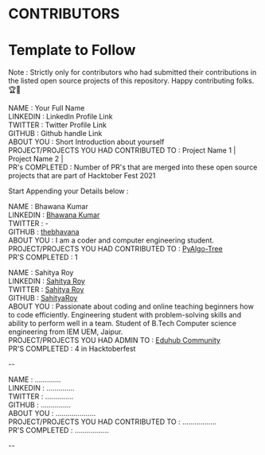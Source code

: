 # CONTRIBUTORS

# Template to Follow

Note : Strictly only for contributors who had submitted their contributions in the listed open source projects of this repository. Happy contributing folks.🏆👏

NAME : Your Full Name <br>
LINKEDIN : LinkedIn Profile Link <br>
TWITTER : Twitter Profile Link <br>
GITHUB : Github handle Link <br>
ABOUT YOU : Short Introduction about yourself <br>
PROJECT/PROJECTS YOU HAD CONTRIBUTED TO : Project Name 1 | Project Name 2 | <br>
PR's COMPLETED : Number of PR's that are merged into these open source projects that are part of Hacktober Fest 2021 <br>

Start Appending your Details below :

NAME : Bhawana Kumar <br>
LINKEDIN : [Bhawana Kumar](www.linkedin.com/in/bhawana-kumar) <br>
TWITTER : - <br>
GITHUB : [thebhavana](https://github.com/thebhavana) <br>
ABOUT YOU : I am a coder and computer engineering student. <br>
PROJECT/PROJECTS YOU HAD CONTRIBUTED TO : [PyAlgo-Tree](https://github.com/prathimacode-hub/PyAlgo-Tree) <br>
PR'S COMPLETED : 1 <br>

NAME : Sahitya Roy <br>
LINKEDIN : [Sahitya Roy](www.linkedin.com/in/sahitya-roy/) <br>
TWITTER : [Sahitya Roy](https://twitter.com/SahityaRoy07) <br>
GITHUB : [SahityaRoy](https://github.com/SahityaRoy) <br>
ABOUT YOU : Passionate about coding and online teaching beginners how to code efficiently. Engineering student with problem-solving skills and ability to perform well in a team. Student of B.Tech Computer science engineering from IEM UEM, Jaipur. <br>
PROJECT/PROJECTS YOU HAD ADMIN TO : [Eduhub Community](https://github.com/Eduhub-Community/eduhub-website) <br>
PR'S COMPLETED : 4 in Hacktoberfest <br>

--

NAME : ............. <br>
LINKEDIN : .............. <br>
TWITTER : .............. <br>
GITHUB : ............... <br>
ABOUT YOU : .................... <br>
PROJECT/PROJECTS YOU HAD CONTRIBUTED TO : ................. <br>
PR'S COMPLETED : ................. <br>

--
